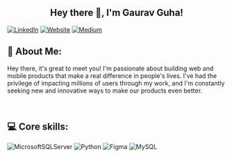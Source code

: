 <h2 align="center"> Hey there 👋, I'm Gaurav Guha! </h2>
<div>

[![LinkedIn](https://img.shields.io/badge/LinkedIn-%230077B5.svg?logo=linkedin&logoColor=white)](https://linkedin.com/in/gauravguha)
[![Website](https://img.shields.io/badge/Website-4285F4)](https://gauravguha.com)
[![Medium](https://img.shields.io/badge/Medium-12100E?logo=medium&logoColor=white)](https://medium.com/@gauravguha)


  
## 💫 About Me:
Hey there, it's great to meet you! I'm passionate about building web and mobile products that make a real difference in people's lives. I've had the privilege of impacting millions of users through my work, and I'm constantly seeking new and innovative ways to make our products even better.


<br/>

## 💻 Core skills:
![MicrosoftSQLServer](https://img.shields.io/badge/Microsoft%20SQL%20Server-CC2927?style=for-the-badge&logo=microsoft%20sql%20server&logoColor=white) ![Python](https://img.shields.io/badge/python-3670A0?style=for-the-badge&logo=python&logoColor=ffdd54) ![Figma](https://img.shields.io/badge/figma-%23F24E1E.svg?style=for-the-badge&logo=figma&logoColor=white) ![MySQL](https://img.shields.io/badge/mysql-%2300f.svg?style=for-the-badge&logo=mysql&logoColor=white)




